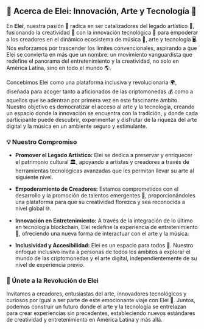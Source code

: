 ## 🌟 Acerca de Elei: Innovación, Arte y Tecnología 🌟

En **Elei**, nuestra pasión 💖 radica en ser catalizadores del legado artístico 🎨, fusionando la creatividad 🌈 con la innovación tecnológica 🚀 para empoderar a los creadores en el dinámico ecosistema de música 🎵, arte y tecnología 🖥️. Nos esforzamos por trascender los límites convencionales, aspirando a que Elei se convierta en más que un nombre: un movimiento vanguardista que redefine el panorama del entretenimiento y la creatividad, no solo en América Latina, sino en todo el mundo 🌎.

Concebimos Elei como una plataforma inclusiva y revolucionaria 🌍, diseñada para acoger tanto a aficionados de las criptomonedas 💰 como a aquellos que se adentran por primera vez en este fascinante ámbito. Nuestro objetivo es democratizar el acceso al arte y la tecnología, creando un espacio donde la innovación se encuentra con la tradición, y donde cada participante puede descubrir, experimentar y disfrutar de la riqueza del arte digital y la música en un ambiente seguro y estimulante.

### 💡 Nuestro Compromiso

- **Promover el Legado Artístico:** Elei se dedica a preservar y enriquecer el patrimonio cultural 🏛️, apoyando a artistas y creadores a través de herramientas tecnológicas avanzadas que les permitan llevar su arte al siguiente nivel.

- **Empoderamiento de Creadores:** Estamos comprometidos con el desarrollo y la promoción de talentos emergentes 🌱, proporcionándoles una plataforma para que su creatividad florezca y sea reconocida a nivel global 🌐.

- **Innovación en Entretenimiento:** A través de la integración de lo último en tecnología blockchain, Elei redefine la experiencia de entretenimiento 🎉, ofreciendo una nueva forma de interactuar con el arte y la música.

- **Inclusividad y Accesibilidad:** Elei es un espacio para todos 🤝. Nuestro enfoque inclusivo invita a personas de todos los ámbitos a explorar el mundo de las criptomonedas y el arte digital, independientemente de su nivel de experiencia previo.

### 🚀 Únete a la Revolución de Elei

Invitamos a creadores, entusiastas del arte, innovadores tecnológicos y curiosos por igual a ser parte de este emocionante viaje con Elei 🌟. 
Juntos, podemos construir un futuro donde el arte y la tecnología se entrelazan para crear experiencias sin precedentes, estableciendo nuevos estándares de creatividad y entretenimiento en América Latina y más allá.
